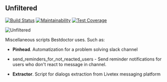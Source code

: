 ## Unfiltered

[![Build Status](https://travis-ci.org/best-doctor/unfiltered.svg?branch=master)](https://travis-ci.org/best-doctor/unfiltered)
[![Maintainability](https://api.codeclimate.com/v1/badges/61c7c81b51a52dc62430/maintainability)](https://codeclimate.com/github/best-doctor/unfiltered/maintainability)
[![Test Coverage](https://api.codeclimate.com/v1/badges/61c7c81b51a52dc62430/test_coverage)](https://codeclimate.com/github/best-doctor/unfiltered/test_coverage)

![Unfiltered](https://raw.githubusercontent.com/best-doctor/unfiltered/master/docs_imgs/unfiletered.jpg)

Miscellaneous scripts Bestdoctor uses. Such as:

-   **Pinhead**. Automatization for a problem solving slack channel

-   send_reminders_for_not_reacted_users - Send reminder notifications for users who don't react to message in channel.

-   **Extractor**. Script for dialogs extraction from Livetex messaging platform
